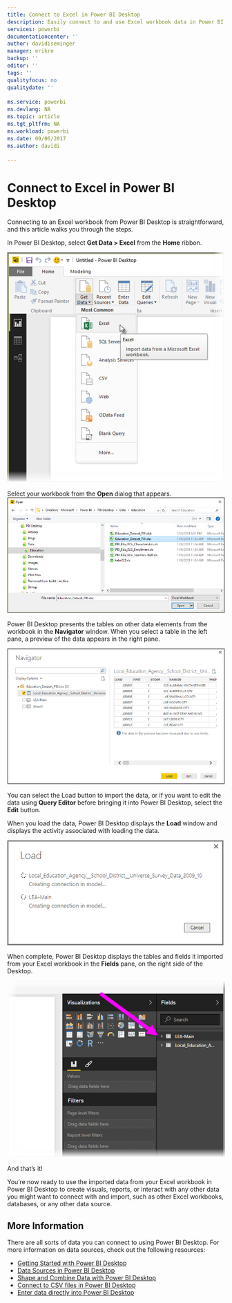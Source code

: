 ```yaml
---
title: Connect to Excel in Power BI Desktop
description: Easily connect to and use Excel workbook data in Power BI Desktop
services: powerbi
documentationcenter: ''
author: davidiseminger
manager: erikre
backup: ''
editor: ''
tags: ''
qualityfocus: no
qualitydate: ''

ms.service: powerbi
ms.devlang: NA
ms.topic: article
ms.tgt_pltfrm: NA
ms.workload: powerbi
ms.date: 09/06/2017
ms.author: davidi

---
```

# Connect to Excel in Power BI Desktop
Connecting to an Excel workbook from Power BI Desktop is straightforward, and this article walks you through the steps.

In Power BI Desktop, select **Get Data > Excel** from the **Home** ribbon.

![](media/desktop-connect-excel/connect_to_excel_1.png)

Select your workbook from the **Open** dialog that appears.
![](media/desktop-connect-excel/connect_to_excel_2.png)

Power BI Desktop presents the tables on other data elements from the workbook in the **Navigator** window. When you select a table in the left pane, a preview of the data appears in the right pane.

![](media/desktop-connect-excel/connect_to_excel_3.png)

You can select the Load button to import the data, or if you want to edit the data using **Query Editor** before bringing it into Power BI Desktop, select the **Edit** button.

When you load the data, Power BI Desktop displays the **Load** window and displays the activity associated with loading the data.  

![](media/desktop-connect-excel/connect_to_excel_4.png)

When complete, Power BI Desktop displays the tables and fields it imported from your Excel workbook in the **Fields** pane, on the right side of the Desktop.

![](media/desktop-connect-excel/connect_to_excel_5.png)

And that’s it!

You’re now ready to use the imported data from your Excel workbook in Power BI Desktop to create visuals, reports, or interact with any other data you might want to connect with and import, such as other Excel workbooks, databases, or any other data source.

## More Information
﻿There are all sorts of data you can connect to using Power BI Desktop. For more information on data sources, check out the following resources:

* [Getting Started with Power BI Desktop](powerbi-desktop-getting-started.md)
* [Data Sources in Power BI Desktop](powerbi-desktop-data-sources.md)
* [Shape and Combine Data with Power BI Desktop](powerbi-desktop-shape-and-combine-data.md)
* [Connect to CSV files in Power BI Desktop](desktop-connect-csv.md)   
* [Enter data directly into Power BI Desktop](powerbi-desktop-enter-data-directly-into-desktop.md)   

